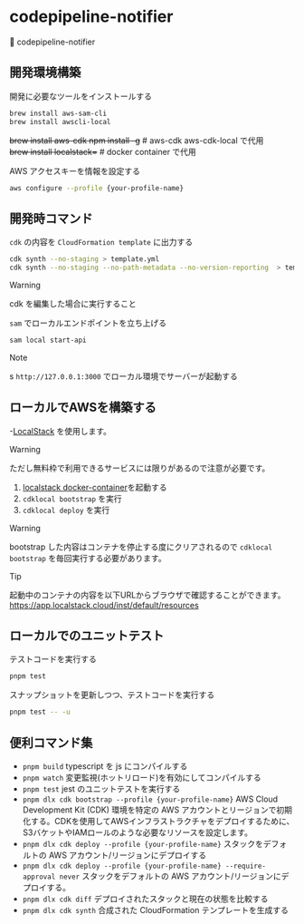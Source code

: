 # codepipeline-notifier

📢 codepipeline-notifier

## 開発環境構築

開発に必要なツールをインストールする

```bash
brew install aws-sam-cli
brew install awscli-local
```

~~brew install aws-cdk npm install -g~~ # aws-cdk aws-cdk-local で代用<br>
~~brew install localstack=~~ # docker container で代用

AWS アクセスキーを情報を設定する

```bash
aws configure --profile {your-profile-name}
```

## 開発時コマンド

`cdk` の内容を `CloudFormation template` に出力する

```bash
cdk synth --no-staging > template.yml
cdk synth --no-staging --no-path-metadata --no-version-reporting  > template.yml
```

> [!WARNING]
> cdk を編集した場合に実行すること

`sam` でローカルエンドポイントを立ち上げる

```bash
sam local start-api
```

> [!NOTE]
> s `http://127.0.0.1:3000` でローカル環境でサーバーが起動する

## ローカルでAWSを構築する

-[LocalStack](https://www.localstack.cloud/) を使用します。

> [!WARNING]
> ただし無料枠で利用できるサービスには限りがあるので注意が必要です。<br>

1. [localstack docker-container](./compose.yaml)を起動する
2. `cdklocal bootstrap` を実行
3. `cdklocal deploy` を実行

> [!WARNING]
> bootstrap した内容はコンテナを停止する度にクリアされるので `cdklocal bootstrap` を毎回実行する必要があります。

> [!TIP]
> 起動中のコンテナの内容を以下URLからブラウザで確認することができます。
> https://app.localstack.cloud/inst/default/resources

## ローカルでのユニットテスト

テストコードを実行する

```sh
pnpm test
```

スナップショットを更新しつつ、テストコードを実行する

```sh
pnpm test -- -u
```

## 便利コマンド集

- `pnpm build` typescript を js にコンパイルする
- `pnpm watch` 変更監視(ホットリロード)を有効にしてコンパイルする
- `pnpm test` jest のユニットテストを実行する
- `pnpm dlx cdk bootstrap --profile {your-profile-name}` AWS Cloud Development Kit (CDK) 環境を特定の AWS アカウントとリージョンで初期化する。CDKを使用してAWSインフラストラクチャをデプロイするために、S3バケットやIAMロールのような必要なリソースを設定します。
- `pnpm dlx cdk deploy --profile {your-profile-name}` スタックをデフォルトの AWS アカウント/リージョンにデプロイする
- `pnpm dlx cdk deploy --profile {your-profile-name} --require-approval never` スタックをデフォルトの AWS アカウント/リージョンにデプロイする。
- `pnpm dlx cdk diff` デプロイされたスタックと現在の状態を比較する
- `pnpm dlx cdk synth` 合成された CloudFormation テンプレートを生成する
